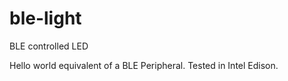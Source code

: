 # ble-light
BLE controlled LED

Hello world equivalent of a BLE Peripheral. Tested in Intel Edison.
